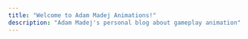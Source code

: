```yaml
---
title: "Welcome to Adam Madej Animations!"
description: "Adam Madej's personal blog about gameplay animation"
---
```


<div> &nbsp; &nbsp; &nbsp;&nbsp;&nbsp;&nbsp;&nbsp;&nbsp;&nbsp;&nbsp;&nbsp;&nbsp;&nbsp;&nbsp;&nbsp;&nbsp;&nbsp;&nbsp;&nbsp;&nbsp;&nbsp;&nbsp;&nbsp;&nbsp;&nbsp;&nbsp;&nbsp;&nbsp;&nbsp;&nbsp;&nbsp;&nbsp;&nbsp;&nbsp;&nbsp;&nbsp;&nbsp;&nbsp;&nbsp;&nbsp;&nbsp;&nbsp;&nbsp;&nbsp;&nbsp;&nbsp;&nbsp;&nbsp;&nbsp;&nbsp;&nbsp;&nbsp;&nbsp;&nbsp;&nbsp;&nbsp;&nbsp;&nbsp;&nbsp;&nbsp;&nbsp;&nbsp;&nbsp;&nbsp;&nbsp;&nbsp;&nbsp;&nbsp;&nbsp;&nbsp;&nbsp;&nbsp;&nbsp;&nbsp;&nbsp;&nbsp;&nbsp;&nbsp;&nbsp;&nbsp;&nbsp;&nbsp;&nbsp;&nbsp;&nbsp;&nbsp;&nbsp;&nbsp;&nbsp;&nbsp;&nbsp;&nbsp;&nbsp;&nbsp;&nbsp;&nbsp;&nbsp;&nbsp;&nbsp;&nbsp;&nbsp;&nbsp;&nbsp;&nbsp;&nbsp;&nbsp;&nbsp;&nbsp;&nbsp;&nbsp;&nbsp;&nbsp;&nbsp;&nbsp;&nbsp;&nbsp;&nbsp;&nbsp;&nbsp;&nbsp;&nbsp;&nbsp;&nbsp;&nbsp;&nbsp;&nbsp;&nbsp;&nbsp;&nbsp;&nbsp;&nbsp;&nbsp;&nbsp;&nbsp;&nbsp;&nbsp;&nbsp;&nbsp;&nbsp;&nbsp;&nbsp;&nbsp;&nbsp;&nbsp;&nbsp;&nbsp;&nbsp;&nbsp;&nbsp;&nbsp;&nbsp;&nbsp;&nbsp;&nbsp;&nbsp;&nbsp;&nbsp;&nbsp;&nbsp;&nbsp;&nbsp;&nbsp;&nbsp;&nbsp;&nbsp;&nbsp;&nbsp;&nbsp;&nbsp;&nbsp;&nbsp;&nbsp;&nbsp;&nbsp;&nbsp;&nbsp;&nbsp;</div>
<!-- Include the custom element script -->
<script type="module" src="https://cdn.jsdelivr.net/npm/lite-vimeo-embed/+esm"></script>

<lite-vimeo videoid="772649237" style="background-image: url('https://i.vimeocdn.com/video/772649237.webp?mw=1600&mh=900&q=70');">
  <div class="ltv-playbtn"></div>
</lite-vimeo>
